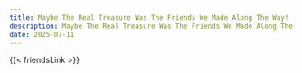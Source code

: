 ```yaml
---
title: Maybe The Real Treasure Was The Friends We Made Along The Way!
description: Maybe The Real Treasure Was The Friends We Made Along The Way!
date: 2025-07-11
---
```

{{< friendsLink >}}
